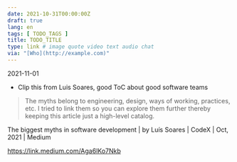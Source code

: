 ```yaml
---
date: 2021-10-31T00:00:00Z
draft: true
lang: en
tags: [ TODO_TAGS ]
title: TODO_TITLE
type: link # image quote video text audio chat
via: "[Who](http://example.com)"
---
```



2021-11-01


* Clip this from Luis Soares, good ToC about good software teams

> The myths belong to engineering, design, ways of working, practices, etc. I tried to link them so you can explore them further thereby keeping this article just a high-level catalog.

The biggest myths in software development | by Luís Soares | CodeX | Oct, 2021 | Medium

https://link.medium.com/Aga6lKo7Nkb

